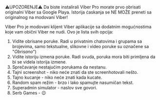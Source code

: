 ⚠️UPOZORENJE⚠️
Da biste instalirali Viber Pro morate prvo obrisati originalni Viber sa Google Playa. Istorija ćaskanja se NE MOŽE preneti sa originalnog na modovani Viber!

Viber Pro je modovani klijent Viber aplikacije sa dodatnim mogućnostima koje vam obični Viber ne nudi.
Ovo je lista svih opcija:
1. Vidite obrisane poruke. Radi u privatnim chatovima i grupama sa brojevima, samo tekstualne, slikovne i video poruke su označene sa "*Obrisano*")
2. Vidite istoriju izmena poruke. Radi svuda, poruka mora biti primljena da bi se videla istorija izmene.
3. Sprečavanje nestajućim porukama da nestanu.
4. Tajni screenshot - niko neće znati da ste screenhotovali nešto.
5. Tajno kucanje - niko neće znati kada kucate.
6. Random spam režim - brzo i lako spamujte nasumičan tekst.
7. Superadmin simulator - naslov sve govori.
8. Serb Games - 😉
